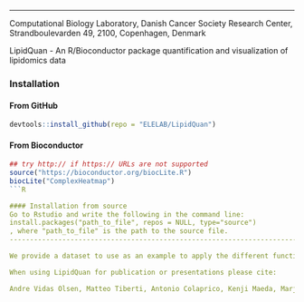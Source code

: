 ------------------------------------------------------------------------
Computational Biology Laboratory, Danish Cancer Society Research Center, Strandboulevarden 49, 2100, Copenhagen, Denmark

LipidQuan - An R/Bioconductor package quantification and visualization of lipidomics data

### Installation ###

#### From GitHub
```R
devtools::install_github(repo = "ELELAB/LipidQuan")
```

#### From Bioconductor
```R
## try http:// if https:// URLs are not supported
source("https://bioconductor.org/biocLite.R")
biocLite("ComplexHeatmap")
```R

#### Installation from source
Go to Rstudio and write the following in the command line:
install.packages("path_to_file", repos = NULL, type="source")
, where "path_to_file" is the path to the source file. 
------------------------------------------------------------------------

We provide a dataset to use as an example to apply the different functionalities of the tool, along with the package. 

When using LipidQuan for publication or presentations please cite:

Andre Vidas Olsen, Matteo Tiberti, Antonio Colaprico, Kenji Maeda, Marja Jaattela, Mesut Bilgin, Elena Papaleo. LipidQuan – A standalone data processing software for quantification of multiple lipidomics based platforms, in preparation



